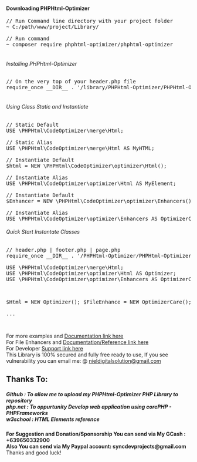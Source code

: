 
<h4>Downloading PHPHtml-Optimizer</h4>
<pre>
// Run Command line directory with your project folder
~ C:/path/www/project/Library/ <br />
// Run command
~ composer require phphtml-optimizer/phphtml-optimizer<br />	
</pre>

<h6>Installing PHPHtml-Optimizer</h6>
<pre>
// On the very top of your header.php file
require_once __DIR__ . '/library/PHPHtml-Optimizer/PHPHtml-Optimizer.php'; <br />
</pre>	

<h6>Using Class Static and Instantiate</h6>
<pre>
// Static Default
USE \PHPHtml\CodeOptimizer\merge\Html; <br />
// Static Alias
USE \PHPHtml\CodeOptimizer\merge\Html AS MyHTML; <br />
// Instantiate Default
$html = NEW \PHPHtml\CodeOptimizer\optimizer\Html(); <br />
// Instantiate Alias
USE \PHPHtml\CodeOptimizer\optimizer\Html AS MyElement; <br />
// Instantiate Default
$Enhancer = NEW \PHPHtml\CodeOptimizer\optimizer\Enhancers(); <br />
// Instantiate Alias
USE \PHPHtml\CodeOptimizer\optimizer\Enhancers AS OptimizerCar();
</pre>

<h6>Quick Start Instantate Classes </h6>
<pre>
// header.php | footer.php | page.php
require_once __DIR__ . '/PHPHtml-Optimizer/PHPHtml-Optimizer.php';<br />
USE \PHPHtml\CodeOptimizer\merge\Html;
USE \PHPHtml\CodeOptimizer\optimizer\Html AS Optimizer;
USE \PHPHtml\CodeOptimizer\optimizer\Enhancers AS OptimizerCare;<br />

$Html = NEW Optimizer();
$FileEnhance = NEW OptimizerCare();	<br />
...<br />
</pre>

For more examples and <a href="https://github.com/nielsofficeofficial/PHPHtml-Optimizer-Docx"> Documentation link here </a><br /> 
For File Enhancers and <a href="https://github.com/nielsofficeofficial/PHPHtml-Optimizer-Enhancers"> Documentation/Reference link here </a><br /> 
For Developer <a href="https://github.com/nielsofficeofficial/PHPHtml-Optimizer/issues"> Support link here </a><br /> 
This Library is 100% secured and fully free ready to use, If you see vulnerability you can email me: @ nieldigitalsolution@gmail.com

<h2>Thanks To:</h2>
<h5>
Github : To allow me to upload my PHPHtml-Optimizer PHP Library to repository<br /> 
php.net : To oppurtunity Develop web application using corePHP - PHPFrameworks<br />
w3school : HTML Elements reference</h5>

__For Suggestion and Donation/Sponsorship You can send via My GCash : +639650332900__ <br />
__Also You can send via My Paypal account: syncdevprojects@gmail.com__ <br />
Thanks and good luck! 